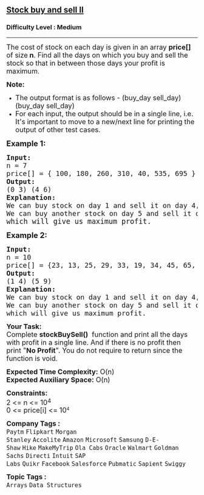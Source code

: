 <h2><a href="https://practice.geeksforgeeks.org/problems/stock-buy-and-sell2615/0?company[]=Intuit+&page=1&query=company[]Intuit+page1&utm_source=youtube&utm_medium=collab_striver_ytdescription&utm_campaign=stock-buy-and-sell">Stock buy and sell II</a></h2><h3>Difficulty Level : Medium</h3><hr><div class="problems_problem_content__Xm_eO"><p><span style="font-size: 18px;">The cost of stock on each day is given in an array <strong>price[] </strong>of size<strong> n</strong>. Find all the days on which you buy and sell the stock so that in between those days your profit is maximum.</span></p>
<p><span style="font-size: 18px;"><strong>Note:</strong> </span></p>
<ul>
<li><span style="font-size: 18px;">The output format is as follows - (buy_day sell_day) (buy_day sell_day)</span></li>
<li><span style="font-size: 18px;">For each input, the output should be in a single line, i.e. It's important to move to a new/next line for printing the output of other test cases.</span></li>
</ul>
<p><span style="font-size: 20px;"><strong>Example 1:</strong></span></p>
<pre><span style="font-size: 18px;"><strong>Input:</strong>
n = 7
price[] = { 100, 180, 260, 310, 40, 535, 695 }</span>
<span style="font-size: 18px;"><strong>Output:</strong>
(0 3) (4 6)</span>
<span style="font-size: 18px;"><strong>Explanation:<br></strong>We can buy stock on day 1 and sell it on day 4, <br>We can buy another stock on day 5 and sell it on day 7, <br></span><span style="font-size: 14pt;">which will give us maximum profit.</span></pre>
<p><span style="font-size: 20px;"><strong>Example 2:</strong></span></p>
<pre><span style="font-size: 18px;"><strong>Input:</strong>
n = 10
price[] = {23, 13, 25, 29, 33, 19, 34, 45, 65, 67}</span>
<span style="font-size: 18px;"><strong>Output:</strong>
(1 4) (5 9)<br></span><span style="font-size: 18px;"><strong>Explanation:</strong>
We can buy stock on day 1 and sell it on day 4, 
We can buy another stock on day 5 and sell it on day 9, 
which will give us maximum profit.</span></pre>
<p><span style="font-size: 18px;"><strong>Your Task:</strong><br>Complete&nbsp;<strong>stockBuySell()</strong>&nbsp; function and print all the days with profit in a single line. And if there is no profit then print&nbsp;"<strong>No Profit</strong>". You do not require to return since the function is void.</span></p>
<p><strong style="font-size: 18px;">Expected Time Complexity:</strong><span style="font-size: 18px;">&nbsp;O(n)</span><br style="font-size: 18px;"><strong style="font-size: 18px;">Expected Auxiliary Space:</strong><span style="font-size: 18px;">&nbsp;O(n)</span></p>
<p><span style="font-size: 18px;"><strong>Constraints:</strong><br>2 &lt;= n &lt;= 10</span><sup><span style="font-size: 15px;">4</span></sup><br><span style="font-size: 18px;">0 &lt;= price[i]</span><span style="font-size: 18px;">&nbsp;&lt;= 10</span><sup>4</sup>&nbsp;</p></div><p><span style=font-size:18px><strong>Company Tags : </strong><br><code>Paytm</code>&nbsp;<code>Flipkart</code>&nbsp;<code>Morgan Stanley</code>&nbsp;<code>Accolite</code>&nbsp;<code>Amazon</code>&nbsp;<code>Microsoft</code>&nbsp;<code>Samsung</code>&nbsp;<code>D-E-Shaw</code>&nbsp;<code>Hike</code>&nbsp;<code>MakeMyTrip</code>&nbsp;<code>Ola Cabs</code>&nbsp;<code>Oracle</code>&nbsp;<code>Walmart</code>&nbsp;<code>Goldman Sachs</code>&nbsp;<code>Directi</code>&nbsp;<code>Intuit</code>&nbsp;<code>SAP Labs</code>&nbsp;<code>Quikr</code>&nbsp;<code>Facebook</code>&nbsp;<code>Salesforce</code>&nbsp;<code>Pubmatic</code>&nbsp;<code>Sapient</code>&nbsp;<code>Swiggy</code>&nbsp;<br><p><span style=font-size:18px><strong>Topic Tags : </strong><br><code>Arrays</code>&nbsp;<code>Data Structures</code>&nbsp;
